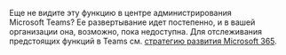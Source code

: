 Еще не видите эту функцию в центре администрирования Microsoft Teams? Ее развертывание идет постепенно, и в вашей организации она, возможно, пока недоступна. Для отслеживания предстоящих функций в Teams см. [стратегию развития Microsoft 365](https://www.microsoft.com/microsoft-365/roadmap?filters=&searchterms=microsoft%2Cteams).